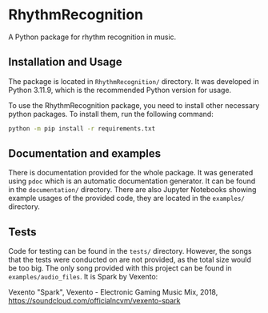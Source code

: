 # RhythmRecognition
A Python package for rhythm recognition in music.

## Installation and Usage
The package is located in `RhythmRecognition/` directory. It was developed in Python 3.11.9, which is the recommended 
Python version for usage.

To use the RhythmRecognition package, you need to install other necessary python packages. To install
them, run the following command:
```bash
python -m pip install -r requirements.txt
```

## Documentation and examples
There is documentation provided for the whole package. It was generated using `pdoc` 
which is an automatic documentation generator. It can be found in the `documentation/` directory.
There are also Jupyter Notebooks showing example usages of the provided code, they are located in the `examples/` 
directory. 

## Tests
Code for testing can be found in the `tests/` directory. However, the songs that the tests were conducted on are 
not provided, as the total size would be too big. The only song provided with this project
can be found in `examples/audio_files`. It is Spark by Vexento:

Vexento "Spark", Vexento - Electronic Gaming Music Mix, 2018, https://soundcloud.com/officialncvm/vexento-spark


